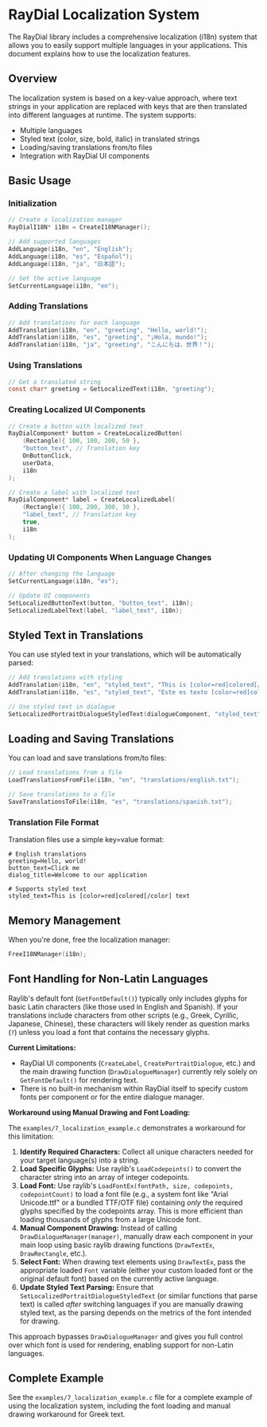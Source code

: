 # RayDial Localization System

The RayDial library includes a comprehensive localization (i18n) system that allows you to easily support multiple languages in your applications. This document explains how to use the localization features.

## Overview

The localization system is based on a key-value approach, where text strings in your application are replaced with keys that are then translated into different languages at runtime. The system supports:

- Multiple languages
- Styled text (color, size, bold, italic) in translated strings
- Loading/saving translations from/to files
- Integration with RayDial UI components

## Basic Usage

### Initialization

```c
// Create a localization manager
RayDialI18N* i18n = CreateI18NManager();

// Add supported languages
AddLanguage(i18n, "en", "English");
AddLanguage(i18n, "es", "Español");
AddLanguage(i18n, "ja", "日本語");

// Set the active language
SetCurrentLanguage(i18n, "en");
```

### Adding Translations

```c
// Add translations for each language
AddTranslation(i18n, "en", "greeting", "Hello, world!");
AddTranslation(i18n, "es", "greeting", "¡Hola, mundo!");
AddTranslation(i18n, "ja", "greeting", "こんにちは、世界！");
```

### Using Translations

```c
// Get a translated string
const char* greeting = GetLocalizedText(i18n, "greeting");
```

### Creating Localized UI Components

```c
// Create a button with localized text
RayDialComponent* button = CreateLocalizedButton(
    (Rectangle){ 100, 100, 200, 50 },
    "button_text", // Translation key
    OnButtonClick,
    userData,
    i18n
);

// Create a label with localized text
RayDialComponent* label = CreateLocalizedLabel(
    (Rectangle){ 100, 200, 300, 30 },
    "label_text", // Translation key
    true,
    i18n
);
```

### Updating UI Components When Language Changes

```c
// After changing the language
SetCurrentLanguage(i18n, "es");

// Update UI components
SetLocalizedButtonText(button, "button_text", i18n);
SetLocalizedLabelText(label, "label_text", i18n);
```

## Styled Text in Translations

You can use styled text in your translations, which will be automatically parsed:

```c
// Add translations with styling
AddTranslation(i18n, "en", "styled_text", "This is [color=red]colored[/color] and [size=large]sized[/size] text.");
AddTranslation(i18n, "es", "styled_text", "Este es texto [color=red]coloreado[/color] y de [size=large]tamaño[/size] personalizado.");

// Use styled text in dialogue
SetLocalizedPortraitDialogueStyledText(dialogueComponent, "styled_text", i18n);
```

## Loading and Saving Translations

You can load and save translations from/to files:

```c
// Load translations from a file
LoadTranslationsFromFile(i18n, "en", "translations/english.txt");

// Save translations to a file
SaveTranslationsToFile(i18n, "es", "translations/spanish.txt");
```

### Translation File Format

Translation files use a simple key=value format:

```
# English translations
greeting=Hello, world!
button_text=Click me
dialog_title=Welcome to our application

# Supports styled text
styled_text=This is [color=red]colored[/color] text
```

## Memory Management

When you're done, free the localization manager:

```c
FreeI18NManager(i18n);
```

## Font Handling for Non-Latin Languages

Raylib's default font (`GetFontDefault()`) typically only includes glyphs for basic Latin characters (like those used in English and Spanish).
If your translations include characters from other scripts (e.g., Greek, Cyrillic, Japanese, Chinese), these characters will likely render as question marks (`?`) unless you load a font that contains the necessary glyphs.

**Current Limitations:**

- RayDial UI components (`CreateLabel`, `CreatePortraitDialogue`, etc.) and the main drawing function (`DrawDialogueManager`) currently rely solely on `GetFontDefault()` for rendering text.
- There is no built-in mechanism within RayDial itself to specify custom fonts per component or for the entire dialogue manager.

**Workaround using Manual Drawing and Font Loading:**

The `examples/7_localization_example.c` demonstrates a workaround for this limitation:

1.  **Identify Required Characters:** Collect all unique characters needed for your target language(s) into a string.
2.  **Load Specific Glyphs:** Use raylib's `LoadCodepoints()` to convert the character string into an array of integer codepoints.
3.  **Load Font:** Use raylib's `LoadFontEx(fontPath, size, codepoints, codepointCount)` to load a font file (e.g., a system font like "Arial Unicode.ttf" or a bundled TTF/OTF file) containing *only* the required glyphs specified by the codepoints array. This is more efficient than loading thousands of glyphs from a large Unicode font.
4.  **Manual Component Drawing:** Instead of calling `DrawDialogueManager(manager)`, manually draw each component in your main loop using basic raylib drawing functions (`DrawTextEx`, `DrawRectangle`, etc.).
5.  **Select Font:** When drawing text elements using `DrawTextEx`, pass the appropriate loaded `Font` variable (either your custom loaded font or the original default font) based on the currently active language.
6.  **Update Styled Text Parsing:** Ensure that `SetLocalizedPortraitDialogueStyledText` (or similar functions that parse text) is called *after* switching languages if you are manually drawing styled text, as the parsing depends on the metrics of the font intended for drawing.

This approach bypasses `DrawDialogueManager` and gives you full control over which font is used for rendering, enabling support for non-Latin languages.

## Complete Example

See the `examples/7_localization_example.c` file for a complete example of using the localization system, including the font loading and manual drawing workaround for Greek text. 